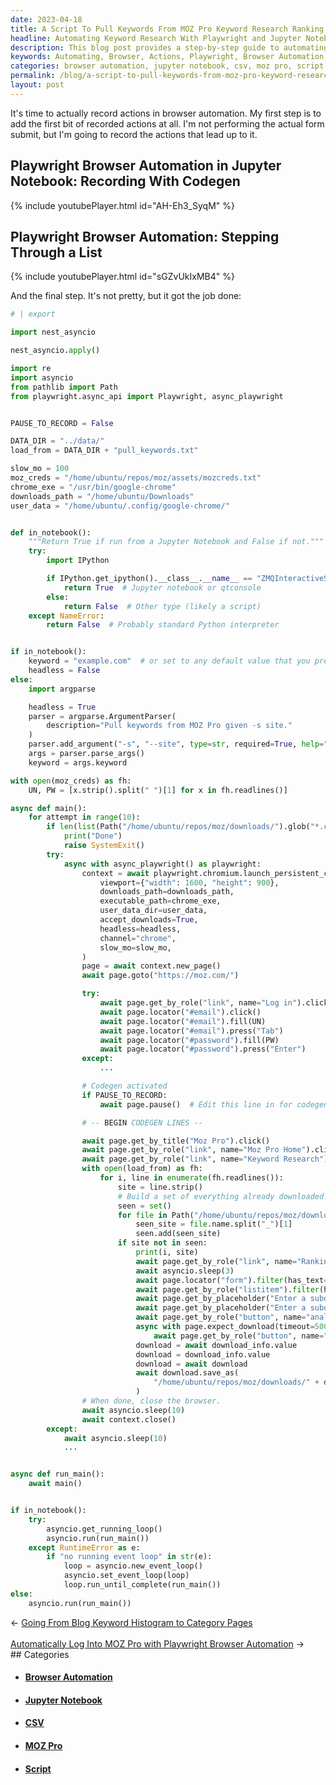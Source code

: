 ```yaml
---
date: 2023-04-18
title: A Script To Pull Keywords From MOZ Pro Keyword Research Ranking Keywords
headline: Automating Keyword Research With Playwright and Jupyter Notebook
description: This blog post provides a step-by-step guide to automating browser actions using Playwright Browser Automation and Jupyter Notebook to pull keywords from MOZ Pro's Keyword Research Ranking Keywords. Additionally, I explain how to set up the environment, execute the code, and download files from a website.
keywords: Automating, Browser, Actions, Playwright, Browser Automation, Jupyter Notebook, MOZ Pro, Keyword Research, Ranking Keywords, Environment, Execute, Code, Download, Files, Website, Script, Set, Click, Link, Subdomain, List Item, Placeholder, Analyze, Button, Export, CSV, Save, Folder, Close
categories: browser automation, jupyter notebook, csv, moz pro, script
permalink: /blog/a-script-to-pull-keywords-from-moz-pro-keyword-research-ranking-keywords/
layout: post
---
```



It's time to actually record actions in browser automation. My first step is to
add the first bit of recorded actions at all. I'm not performing the actual
form submit, but I'm going to record the actions that lead up to it.

## Playwright Browser Automation in Jupyter Notebook: Recording With Codegen

{% include youtubePlayer.html id="AH-Eh3_SyqM" %}

## Playwright Browser Automation: Stepping Through a List

{% include youtubePlayer.html id="sGZvUkIxMB4" %}

And the final step. It's not pretty, but it got the job done:

```python
# | export

import nest_asyncio

nest_asyncio.apply()

import re
import asyncio
from pathlib import Path
from playwright.async_api import Playwright, async_playwright


PAUSE_TO_RECORD = False

DATA_DIR = "../data/"
load_from = DATA_DIR + "pull_keywords.txt"

slow_mo = 100
moz_creds = "/home/ubuntu/repos/moz/assets/mozcreds.txt"
chrome_exe = "/usr/bin/google-chrome"
downloads_path = "/home/ubuntu/Downloads"
user_data = "/home/ubuntu/.config/google-chrome/"


def in_notebook():
    """Return True if run from a Jupyter Notebook and False if not."""
    try:
        import IPython

        if IPython.get_ipython().__class__.__name__ == "ZMQInteractiveShell":
            return True  # Jupyter notebook or qtconsole
        else:
            return False  # Other type (likely a script)
    except NameError:
        return False  # Probably standard Python interpreter


if in_notebook():
    keyword = "example.com"  # or set to any default value that you prefer
    headless = False
else:
    import argparse

    headless = True
    parser = argparse.ArgumentParser(
        description="Pull keywords from MOZ Pro given -s site."
    )
    parser.add_argument("-s", "--site", type=str, required=True, help="Value for site")
    args = parser.parse_args()
    keyword = args.keyword

with open(moz_creds) as fh:
    UN, PW = [x.strip().split(" ")[1] for x in fh.readlines()]

async def main():
    for attempt in range(10):
        if len(list(Path("/home/ubuntu/repos/moz/downloads/").glob("*.csv"))) == len(list(Path("/home/ubuntu/repos/moz/downloads/").glob("*.csv"))):
            print("Done")
            raise SystemExit()
        try:
            async with async_playwright() as playwright:
                context = await playwright.chromium.launch_persistent_context(
                    viewport={"width": 1600, "height": 900},
                    downloads_path=downloads_path,
                    executable_path=chrome_exe,
                    user_data_dir=user_data,
                    accept_downloads=True,
                    headless=headless,
                    channel="chrome",
                    slow_mo=slow_mo,
                )
                page = await context.new_page()
                await page.goto("https://moz.com/")

                try:
                    await page.get_by_role("link", name="Log in").click()
                    await page.locator("#email").click()
                    await page.locator("#email").fill(UN)
                    await page.locator("#email").press("Tab")
                    await page.locator("#password").fill(PW)
                    await page.locator("#password").press("Enter")
                except:
                    ...

                # Codegen activated
                if PAUSE_TO_RECORD:
                    await page.pause()  # Edit this line in for codegen and out for automation.

                # -- BEGIN CODEGEN LINES --

                await page.get_by_title("Moz Pro").click()
                await page.get_by_role("link", name="Moz Pro Home").click()
                await page.get_by_role("link", name="Keyword Research").click()
                with open(load_from) as fh:
                    for i, line in enumerate(fh.readlines()):
                        site = line.strip()
                        # Build a set of everything already downloaded
                        seen = set()
                        for file in Path("/home/ubuntu/repos/moz/downloads/").glob("*.csv"):
                            seen_site = file.name.split("_")[1]
                            seen.add(seen_site)
                        if site not in seen:
                            print(i, site)
                            await page.get_by_role("link", name="Ranking Keywords").click()
                            await asyncio.sleep(3)
                            await page.locator("form").filter(has_text="root domainUnited States - en-USanalyze").locator("span").first.click()
                            await page.get_by_role("listitem").filter(has_text="subdomain").click()
                            await page.get_by_placeholder("Enter a subdomain (ex: news.mydomain.com) to find keywords that rank").click()
                            await page.get_by_placeholder("Enter a subdomain (ex: news.mydomain.com) to find keywords that rank").fill(site)
                            await page.get_by_role("button", name="analyze").click()
                            async with page.expect_download(timeout=5000000) as download_info:
                                await page.get_by_role("button", name="Export CSV").click()
                            download = await download_info.value
                            download = download_info.value
                            download = await download
                            await download.save_as(
                                "/home/ubuntu/repos/moz/downloads/" + download.suggested_filename
                            )
                # When done, close the browser.
                await asyncio.sleep(10)
                await context.close()
        except:
            await asyncio.sleep(10)
            ...


async def run_main():
    await main()


if in_notebook():
    try:
        asyncio.get_running_loop()
        asyncio.run(run_main())
    except RuntimeError as e:
        if "no running event loop" in str(e):
            loop = asyncio.new_event_loop()
            asyncio.set_event_loop(loop)
            loop.run_until_complete(run_main())
else:
    asyncio.run(run_main())
```


<div class="arrow-links"><div class="post-nav-prev"><span class="arrow">&larr;&nbsp;</span><a href="/blog/going-from-blog-keyword-histogram-to-category-pages/">Going From Blog Keyword Histogram to Category Pages</a></div> &nbsp; <div class="post-nav-next"><a href="/blog/automatically-log-into-moz-pro-with-playwright-browser-automation/">Automatically Log Into MOZ Pro with Playwright Browser Automation</a><span class="arrow">&nbsp;&rarr;</span></div></div>
## Categories

<ul>
<li><h4><a href='/browser-automation/'>Browser Automation</a></h4></li>
<li><h4><a href='/jupyter-notebook/'>Jupyter Notebook</a></h4></li>
<li><h4><a href='/csv/'>CSV</a></h4></li>
<li><h4><a href='/moz-pro/'>MOZ Pro</a></h4></li>
<li><h4><a href='/script/'>Script</a></h4></li></ul>